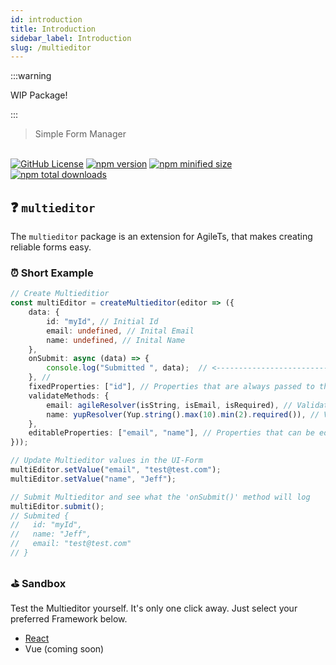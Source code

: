 ```yaml
---
id: introduction
title: Introduction
sidebar_label: Introduction
slug: /multieditor
---
```


:::warning

WIP Package!

:::

> Simple Form Manager

<br />

<a href="https://github.com/agile-ts/agile">
  <img src="https://img.shields.io/github/license/agile-ts/agile.svg?label=license&style=flat&colorA=293140&colorB=4a4872" alt="GitHub License"/></a>
<a href="https://npm.im/@agile-ts/multieditor">
  <img src="https://img.shields.io/npm/v/@agile-ts/multieditor.svg?label=npm&style=flat&colorA=293140&colorB=4a4872" alt="npm version"/></a>
<a href="https://npm.im/@agile-ts/multieditor">
  <img src="https://img.shields.io/bundlephobia/min/@agile-ts/multieditor.svg?label=minified%20size&style=flat&colorA=293140&colorB=4a4872" alt="npm minified size"/></a>
<a href="https://npm.im/@agile-ts/multieditor">
  <img src="https://img.shields.io/npm/dt/@agile-ts/multieditor.svg?label=downloads&style=flat&colorA=293140&colorB=4a4872" alt="npm total downloads"/></a>

## ❓ `multieditor` 

The `multieditor` package is an extension for AgileTs, that makes creating reliable forms easy.

### ⏰ Short Example
```ts
// Create Multieditior 
const multiEditor = createMultieditor(editor => ({
    data: {
        id: "myId", // Initial Id
        email: undefined, // Inital Email
        name: undefined, // Inital Name
    },
    onSubmit: async (data) => {
        console.log("Submitted ", data);  // <---------------------------------  
    }, //                                                                     |
    fixedProperties: ["id"], // Properties that are always passed to the 'onSubmit()' method
    validateMethods: {
        email: agileResolver(isString, isEmail, isRequired), // Validation with tree shakable validation methods
        name: yupResolver(Yup.string().max(10).min(2).required()), // Validation with external validatiors like Yup
    },
    editableProperties: ["email", "name"], // Properties that can be edited
}));

// Update Multieditor values in the UI-Form
multiEditor.setValue("email", "test@test.com");
multiEditor.setValue("name", "Jeff");

// Submit Multieditor and see what the 'onSubmit()' method will log
multiEditor.submit();
// Submited {
//   id: "myId",
//   name: "Jeff",
//   email: "test@test.com"
// }
```

### ⛳️ Sandbox
Test the Multieditor yourself. It's only one click away. Just select your preferred Framework below.
- [React](https://codesandbox.io/s/multieditor-yxt4x)
- Vue (coming soon)

